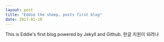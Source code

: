 ```yaml
---
layout: post
title: "Eddie the sheep, posts first blog"
date: 2017-01-10
---
```


This is Eddie's first blog powered by Jekyll and Github. 한글 지원이 되려나

